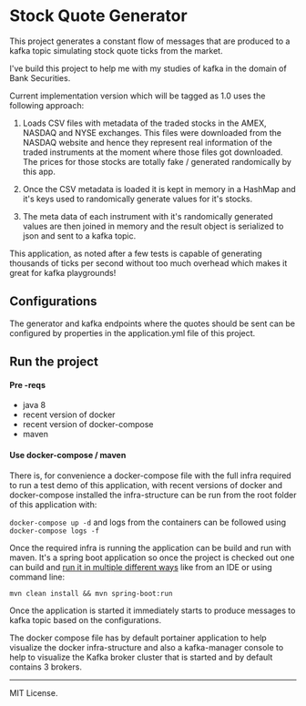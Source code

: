 # Stock Quote Generator

This project generates a constant flow of messages that are produced to a kafka topic simulating
stock quote ticks from the market.
 
I've build this project to help me with my studies of kafka in the domain of Bank Securities. 

Current implementation version which will be tagged as 1.0 uses the following approach: 

1. Loads CSV files with metadata of the traded stocks in the AMEX, NASDAQ and NYSE exchanges. This files
were downloaded from the NASDAQ website and hence they represent real information of the traded instruments
at the moment where those files got downloaded. The prices for those stocks are totally fake / generated 
randomically by this app.

2. Once the CSV metadata is loaded it is kept in memory in a HashMap and it's keys used to randomically 
generate values for it's stocks. 

3. The meta data of each instrument with it's randomically generated values are then joined in memory and
the result object is serialized to json and sent to a kafka topic. 

This application, as noted after a few tests is capable of generating thousands of ticks per second without 
too much overhead which makes it great for kafka playgrounds! 


## Configurations

The generator and kafka endpoints where the quotes should be sent can be configured by properties in the
application.yml file of this project.

## Run the project

#### Pre -reqs
 - java 8
 - recent version of docker
 - recent version of docker-compose
 - maven

#### Use docker-compose / maven

There is, for convenience a docker-compose file with the full infra required to run a test demo of this
application, with recent versions of docker and docker-compose installed the infra-structure can be run 
from the root folder of this application with: 

`docker-compose up -d` and logs from the containers can be followed using `docker-compose logs -f`

Once the required infra is running the application can be build and run with maven. It's a spring boot
application so once the project is checked out one can build and 
[run it in multiple different ways](https://docs.spring.io/spring-boot/docs/current/reference/html/using-boot-running-your-application.html) 
like from an IDE or using command line: 

`mvn clean install && mvn spring-boot:run`

Once the application is started it immediately starts to produce messages to kafka topic based on the configurations.

The docker compose file has by default portainer application to help visualize the docker infra-structure and 
also a kafka-manager console to help to visualize the Kafka broker cluster that is started and by default contains 3 brokers. 

---
MIT License.
